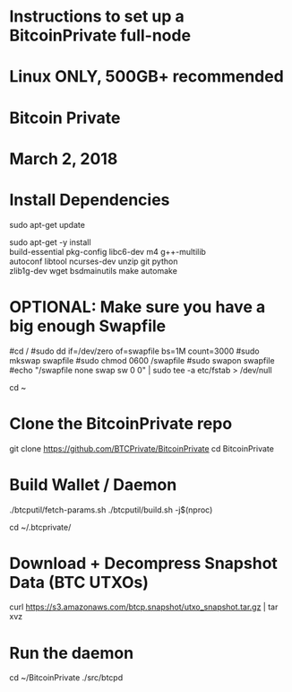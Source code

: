 #
# Instructions to set up a BitcoinPrivate full-node
# Linux ONLY, 500GB+ recommended
#
# Bitcoin Private
# March 2, 2018
#

# Install Dependencies
sudo apt-get update 

sudo apt-get -y install \
      build-essential pkg-config libc6-dev m4 g++-multilib \
      autoconf libtool ncurses-dev unzip git python \
      zlib1g-dev wget bsdmainutils make automake

# OPTIONAL: Make sure you have a big enough Swapfile
#cd /
#sudo dd if=/dev/zero of=swapfile bs=1M count=3000
#sudo mkswap swapfile
#sudo chmod 0600 /swapfile
#sudo swapon swapfile
#echo "/swapfile none swap sw 0 0" | sudo tee -a etc/fstab > /dev/null

cd ~

# Clone the BitcoinPrivate repo
git clone https://github.com/BTCPrivate/BitcoinPrivate
cd BitcoinPrivate

# Build Wallet / Daemon
./btcputil/fetch-params.sh
./btcputil/build.sh -j$(nproc)

cd ~/.btcprivate/

# Download + Decompress Snapshot Data (BTC UTXOs)
curl https://s3.amazonaws.com/btcp.snapshot/utxo_snapshot.tar.gz | tar xvz

# Run the daemon
cd ~/BitcoinPrivate
./src/btcpd
